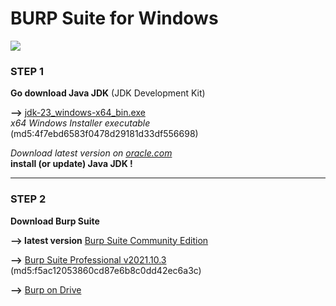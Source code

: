 # BURP Suite    for Windows

![](https://migsoft.ru/upload/iblock/066/lgw8eynipj7yky90we9arouef6esb0ts.png)  

### STEP 1
**Go download Java JDK** (JDK Development Kit)
       
**-->** [jdk-23_windows-x64_bin.exe](https://download.oracle.com/java/23/latest/jdk-23_windows-x64_bin.exe)    
_x64 Windows Installer executable_ (md5:4f7ebd6583f0478d29181d33df556698)      

_Download latest version on [oracle.com](https://www.oracle.com/java/technologies/downloads/#jdk23-windows)_   
**install (or update) Java JDK !**    

***

### STEP 2
**Download Burp Suite** 

**--> latest version** [Burp Suite Community Edition](https://portswigger.net/burp/releases/download)   

**-->** [Burp Suite Professional v2021.10.3](https://portswigger.net/burp/releases/download?product=pro&type=Jar&version=2021.10.3)      
(md5:f5ac12053860cd87e6b8c0dd42ec6a3c)    

**-->** [Burp on Drive](https://drive.google.com/drive/folders/1u0Glp0FwLFyv3pnWUr9XuVCGAmmtt0j-?usp=drive_link)   
